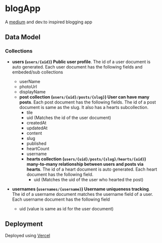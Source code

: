 # blogApp

A [medium](https://medium.com) and dev.to inspired blogging app

## Data Model

### Collections

- **users (`users/{uid}`) Public user profile**. The id of a user document is auto generated. Each user document has the following fields and embeded/sub collections
  - userName
  - photoUrl
  - displayName
  - **post collection (`users/{uid}/posts/{slug}`) User can have many posts**. Each post document has the following fields. The id of a post document is same as the slug. It also has a hearts subcollection.
    - tile
    - uid (Matches the id of the user document)
    - createdAt
    - updatedAt
    - content
    - slug
    - published
    - heartCount
    - username
    - **hearts collection (`users/{uid}/posts/{slug}/hearts/{uid}`) many-to-many relationship between users and posts via hearts**. The id of a heart document is auto generated. Each heart document has the following field.
      - uid (Matches the uid of the user who hearted the post)

- **usernames (`usernames/{username}`) Username uniqueness tracking**. The id of a username document matches the username field of a user. Each username document has the following field
  - uid (value is same as id for the user document)

## Deployment

Deployed using [Vercel](https://vercel.com/)